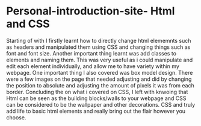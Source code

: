 # Personal-introduction-site- Html and CSS 
Starting of with I firstly learnt how to directly change html elememnts such as headers and manipulated them using CSS and changing things such as font and font size. Another important thing learnt was add classes to elements and naming them. This was very useful as i could manipulate and edit each element individually, and allow me to have variety within my webpage. One important thing I also covered was box model design. There were a few images on the page that needed adjusting and did by changing the position to absolute and adjusting the amount of pixels it was from each border. Concluding the on what i covered on CSS, I left with knwoing that Html can be seen as the building blocks/walls to your webpage and CSS can be considered to be the wallpaper and other decorations. CSS and truly add life to basic html elements and really bring out the flair however you choose. 
